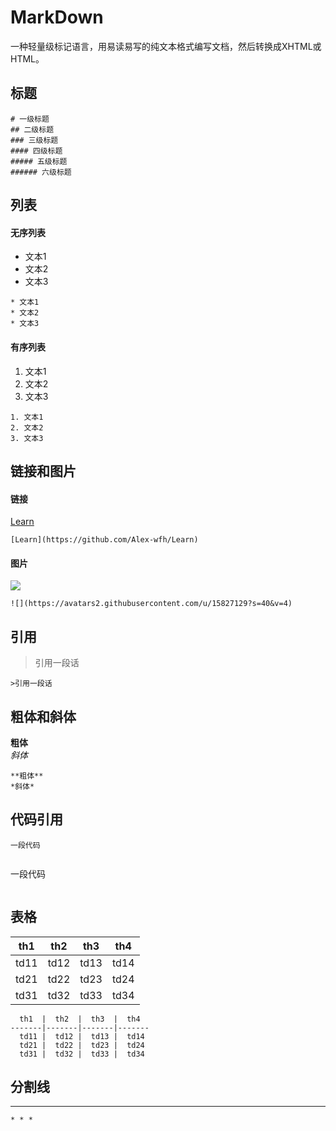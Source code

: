 # MarkDown

一种轻量级标记语言，用易读易写的纯文本格式编写文档，然后转换成XHTML或HTML。

## 标题

```
# 一级标题
## 二级标题
### 三级标题
#### 四级标题
##### 五级标题
###### 六级标题
```

## 列表
#### 无序列表

* 文本1
* 文本2
* 文本3

```
* 文本1
* 文本2
* 文本3  
```

#### 有序列表

1. 文本1
2. 文本2
3. 文本3

```
1. 文本1
2. 文本2
3. 文本3
```

## 链接和图片
#### 链接

[Learn](https://github.com/Alex-wfh/Learn)

```
[Learn](https://github.com/Alex-wfh/Learn)
```

#### 图片

![](https://avatars2.githubusercontent.com/u/15827129?s=40&v=4)

```
![](https://avatars2.githubusercontent.com/u/15827129?s=40&v=4)
```

## 引用

>引用一段话

```
>引用一段话
```

## 粗体和斜体

**粗体**  
*斜体*  

```
**粗体**
*斜体*
```

## 代码引用

```
一段代码
```

```
 ```
 一段代码
 ```
```

## 表格

  th1  |  th2  |  th3  |  th4
-------|-------|-------|-------
  td11 |  td12 |  td13 |  td14
  td21 |  td22 |  td23 |  td24
  td31 |  td32 |  td33 |  td34


```
  th1  |  th2  |  th3  |  th4
-------|-------|-------|-------
  td11 |  td12 |  td13 |  td14
  td21 |  td22 |  td23 |  td24
  td31 |  td32 |  td33 |  td34
```

## 分割线

* * *

```
* * *
```


